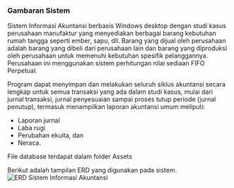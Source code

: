 ### Gambaran Sistem
Sistem Informasi Akuntansi berbasis Windows desktop dengan studi kasus perusahaan manufaktur yang menyediakan berbagai barang kebutuhan rumah tangga seperti ember, sapu, dll. Barang yang dijual oleh perusahaan adalah barang yang dibeli dari perusahaan lain dan barang yang diproduksi oleh perusahaan untuk memenuhi kebutuhan spesifik pelanggannya. Perusahaan ini menggunakan sistem perhitungan nilai sediaan FIFO Perpetual.

Program  dapat menyimpan dan melakukan seluruh siklus akuntansi secara lengkap untuk semua transaksi yang ada dalam studi kasus, mulai dari jurnal transaksi, jurnal penyesuaian sampai proses tutup periode (jurnal penutup), termasuk menampilkan laporan akuntansi umum meliputi:
- Laporan jurnal
- Laba rugi
- Perubahan ekuita, dan
- Neraca.

File database terdapat dalam folder Assets

Berikut adalah tampilan ERD yang digunakan pada sistem.
![ERD Sistem Informasi Akuntansi](https://github.com/vari8/Sistem-Informasi-Akuntansi/blob/master/Assets/ERD%20Sistem%20Akuntansi.png)